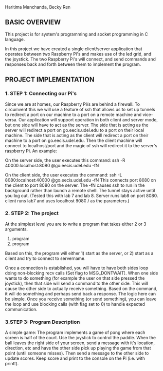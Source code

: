 Haritima Manchanda, Becky Ren

## BASIC OVERVIEW

This project is for system's programming and socket programming in C language.

In this project we have created a single client/server application that operates between two Raspberry Pi's and makes use of the led grid, and the joystick. The two Raspberry Pi's will connect, and send commands and responses back and forth between them to implement the program.

## PROJECT IMPLEMENTATION

### 1. STEP 1: Connecting our Pi's

Since we are at homes, our Raspberry Pi/s are behind a firewall.  To circumvent this we will use a feature of ssh that allows us to set up tunnels to redirect a port on our machine to a port on a remote machine and vice-versa.  Our application will support operation in both client and server mode, but one side will have to act as the server.  The side that is acting as the server will redirect a port on go.eecis.udel.edu to a port on their local machine.  The side that is acting as the client will redirect a port on their machine to a port on go.eecis.udel.edu.  Then the client machine will connect to localhost/port and the magic of ssh will redirect it to the server's raspberry Pi.
    An example:

On the server side, the user executes this command:
ssh -R 40000:localhost:8080 <eecis user>@go.eecis.udel.edu -fN
  
On the client side, the user executes the command:
ssh -L 8080:localhost:40000 <other eecis user>@go.eecis.udel.edu -fN
This connects port 8080 on the client to port 8080 on the server.
The -fN causes ssh to run in the background rather than launch a remote shell.
The tunnel stays active until you log out.
(Tested this with lab 7 and lab 8.  Server runs lab8 on port 8080.  client runs lab7 and uses localhost 8080 / as the parameters.)
 
### 2. STEP 2: The project

At the simplest level you are to write a program that takes either 2 or 3 arguments.
1) program <port>
2) program <port> <IP or Server Name>

Based on this, the program will either 1) start as the server, or 2) start as a client and try to connect to servername.

Once a connection is established, you will have to have both sides loop doing non-blocking recv calls (Set flag to MSG_DONTWAIT).  When one side wants to do something (for example the user on that side pressed the joystick), then that side will send a command to the other side.  This will cause the other side to actually receive something.  Based on the command, it will do something and perhaps send back a response.  The logic here can be simple.
Once you receive something (or send something), you can leave the loop and use blocking calls (with flag set to 0) to handle expected communication.

### 3.STEP 3: Program Description

A simple game: The program implements a game of pong where each screen is half of the court.  Use the joystick to control the paddle.  When the ball leaves the right side of your screen, send a message with it's location, direction, etc and have the other side pick up playing the game from that point (until someone misses).  Then send a message to the other side to update scores.  Keep score and print to the console on the Pi (i.e. with printf).
